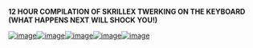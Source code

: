 **12 HOUR COMPILATION OF SKRILLEX TWERKING ON THE KEYBOARD (WHAT HAPPENS NEXT WILL SHOCK YOU!)**

[![image](https://i.imgflip.com/2/fz9oh.jpg)](https://youtu.be/v8ImASEr3aA)[![image](https://i.imgflip.com/2/fz9oh.jpg)](https://youtu.be/v8ImASEr3aA)[![image](https://i.imgflip.com/2/fz9oh.jpg)](https://youtu.be/v8ImASEr3aA)[![image](https://i.imgflip.com/2/fz9oh.jpg)](https://youtu.be/v8ImASEr3aA)[![image](https://i.imgflip.com/2/fz9oh.jpg)](https://youtu.be/v8ImASEr3aA)
